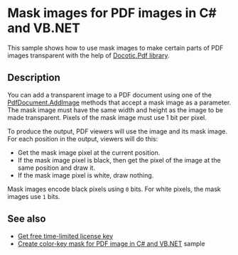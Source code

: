 # Mask images for PDF images in C# and VB.NET

This sample shows how to use mask images to make certain parts of PDF images transparent with the help of [Docotic.Pdf library](https://bitmiracle.com/pdf-library/).

## Description

You can add a transparent image to a PDF document using one of the [PdfDocument.AddImage](https://api.docotic.com/pdfdocument-addimage) methods that accept a mask image as a parameter. The mask image must have the same width and height as the image to be made transparent. Pixels of the mask image must use 1 bit per pixel.

To produce the output, PDF viewers will use the image and its mask image. For each position in the output, viewers will do this:
* Get the mask image pixel at the current position.
* If the mask image pixel is black, then get the pixel of the image at the same position and draw it.
* If the mask image pixel is white, draw nothing. 

Mask images encode black pixels using `0` bits. For white pixels, the mask images use `1` bits.

## See also
* [Get free time-limited license key](https://bitmiracle.com/pdf-library/download)
* [Create color-key mask for PDF image in C# and VB.NET](/Samples/Images/ColorMasks) sample
